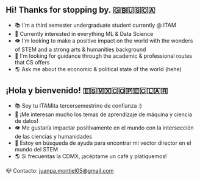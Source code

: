 ## Hi! Thanks for stopping by. 🇬🇧🇺🇸🇨🇦
- 📚 I'm a third semester undergraduate student currently @ ITAM
- 🤖 Currently interested in everything ML & Data Science
- 👁️ I'm looking to make a positive impact on the world with the wonders of STEM and a strong arts & humanities background
- 🔎 I'm looking for guidance through the academic & professional routes that CS offers
- 🌎 Ask me about the economic & political state of the world (hehe)
## ¡Hola y bienvenido! 🇪🇸🇲🇽🇨🇴🇵🇪🇨🇱🇦🇷
- 📚 Soy tu ITAMita tercersemestrino de confianza :)
- 🤖 ¡Me interesan mucho los temas de aprendizaje de máquina y ciencia de datos!
- 👁️ Me gustaría impactar positivamente en el mundo con la intersección de las ciencias y humanidades
- 🔎 Estoy en búsqueda de ayuda para encontrar mi vector director en el mundo del STEM
- 🌎 Si frecuentas la CDMX, ¡acéptame un café y platiquemos!

📪 Contacto: juanpa.montiel05@gmail.com

<!--
**joltdot/joltdot** is a ✨ _special_ ✨ repository because its `README.md` (this file) appears on your GitHub profile.

Here are some ideas to get you started:

- 🔭 I’m currently working on ...
- 🌱 I’m currently learning ...
- 👯 I’m looking to collaborate on ...
- 🤔 I’m looking for help with ...
- 💬 Ask me about ...
- 📫 How to reach me: ...
- 😄 Pronouns: ...
- ⚡ Fun fact: ...
-->
